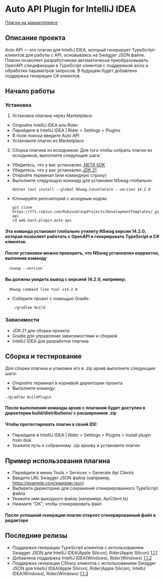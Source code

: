 # Auto API Plugin for IntelliJ IDEA

[Плагин на маркетплейсе](https://plugins.jetbrains.com/plugin/26666-auto-api)

## Описание проекта
Auto API — это плагин для IntelliJ IDEA, который генерирует TypeScript-клиентов для работы с API, основываясь на Swagger JSON файле. Плагин позволяет разработчикам автоматически преобразовывать OpenAPI спецификации в TypeScript клиентов с поддержкой axios и обработки параметров запросов. В будущем будет добавлена поддержка генерации C# клиентов.
## Начало работы
### Установка
1.	Установка плагина через Marketplace:
  - Откройте IntelliJ IDEA или Rider
  - Перейдите в IntelliJ IDEA | Rider > Settings > Plugins
  - В поле поиска введите Auto API
  - Установите плагин из Marketplace

2. Сборка плагина из исходников:
Для того чтобы собрать плагин из исходников, выполните следующие шаги:
  - Убедитесь, что у вас установлен [.NET8 SDK](https://dotnet.microsoft.com/en-us/download/dotnet/8.0)
  - Убедитесь, что у вас установлен [JDK 21](https://www.oracle.com/java/technologies/javase/jdk21-archive-downloads.html)
  - Откройте терминал (или командную строку)
  - Выполните следующую команду для установки NSwag глобально:
    ```shell
    dotnet tool install --global NSwag.ConsoleCore --version 14.2.0
    ```
  - Клонируйте репозиторий с исходным кодом:
    ```shell
    git clone https://tfs.rubius.com/RubiusGroupProjects/DevelopmentTemplates/_git/web.back.plugin.auto-api
    cd web.back.plugin.auto-api
    ```
  #### Эта команда установит глобально утилиту NSwag версии 14.2.0, которая позволяет работать с OpenAPI и генерировать TypeScript и C# клиентов.
  #### После установки можно проверить, что NSwag установлен корректно, выполнив команду
  ```shell
    nswag --version
  ```
  #### Вы должны увидеть вывод с версией 14.2.0, например:
  ```shell
    NSwag command line tool v14.2.0
  ```
  - Соберите проект с помощью Gradle:
    ```shell
    ./gradlew build
    ```

### Зависимости
  - JDK 21 для сборки проекта
  - Gradle для управления зависимостями и сборкой
  - IntelliJ IDEA для разработки плагина

## Сборка и тестирование
Для сборки плагина и упаковки его в .zip архив выполните следующие шаги:
  - Откройте терминал в корневой директории проекта
  - Выполните команду:
   ```shell
  ./gradlew buildPlugin
   ```
#### После выполнения команды архив с плагином будет доступен в директории build/distributions/ с расширением .zip
#### Чтобы протестировать плагин в своей IDE:
  - Перейдите в IntelliJ IDEA | Rider > Settings > Plugins > Install plugin from disk
  - Укажите путь к собранному .zip архиву и установите плагин

## Пример использования плагина
 - Перейдите в меню Tools > Services > Generate Api Clients
 - Введите URL Swagger JSON файла (например, https://example.com/swagger.json)
 - Выберите директорию для сохранения сгенерированного TypeScript файла
 - Укажите имя выходного файла (например, ApiClient.ts)
 - Нажмите “ОК”, чтобы сгенерировать файл
#### После успешной генерации плагин откроет сгенерированный файл в редакторе

## Последние релизы
  - Поддержка генерации TypeScript клиентов с использованием Swagger JSON для IntelliJ IDEA(Apple Silicon), Rider(Apple Silicon)
  [1.1.1](https://tfs.rubius.com/RubiusGroupProjects/DevelopmentTemplates/_git/web.back.plugin.auto-api?path=%2Freleases%2Fweb.back.plugin.auto-api_1.1.1.zip)
  - Добавлена поддержка IntelliJ IDEA(Windows), Rider(Windows)
  [1.1.2](https://tfs.rubius.com/RubiusGroupProjects/DevelopmentTemplates/_git/web.back.plugin.auto-api?path=%2Freleases%2Fweb.back.plugin.auto-api_1.1.2.zip)
  - Поддержка генерации CSharp клиентов с использованием Swagger JSON для IntelliJ IDEA(Apple Silicon), Rider(Apple Silicon), IntelliJ IDEA(Windows), Rider(Windows)
  [1.1.3](https://tfs.rubius.com/RubiusGroupProjects/DevelopmentTemplates/_git/web.back.plugin.auto-api?path=%2Freleases%2Fweb.back.plugin.auto-api_1.1.3.zip)